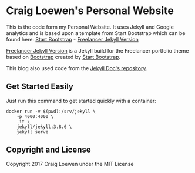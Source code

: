 # Craig Loewen's Personal Website

This is the code form my Personal Website. It uses Jekyll and Google analytics and is based upon a template from Start Bootstrap which can be found here:
[Start Bootstrap](http://startbootstrap.com/) - [Freelancer Jekyll Version](http://startbootstrap.com/template-overviews/freelancer/)

[Freelancer Jekyll Version](http://startbootstrap.com/template-overviews/1-col-portfolio/) is a Jekyll build for the Freelancer portfolio theme based on [Bootstrap](http://getbootstrap.com/) created by [Start Bootstrap](http://startbootstrap.com/).

This blog also used code from the [Jekyll Doc's repository](https://github.com/aksakalli/jekyll-doc-theme).

## Get Started Easily

Just run this command to get started quickly with a container:

```
docker run -v $(pwd):/srv/jekyll \
    -p 4000:4000 \
    -it \
    jekyll/jekyll:3.8.6 \
    jekyll serve
```

## Copyright and License

Copyright 2017 Craig Loewen under the MIT License